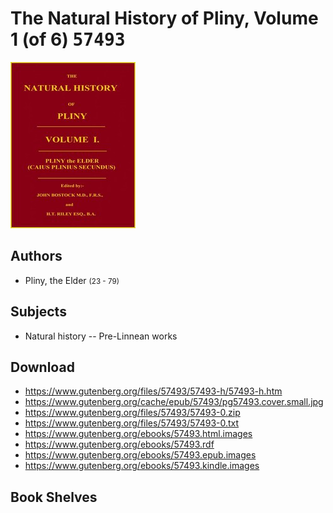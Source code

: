 # The Natural History of Pliny, Volume 1 (of 6) <kbd>57493</kbd>

![](./cover.medium.jpg "")

## Authors


 - Pliny, the Elder <small>(23 - 79)</small>

## Subjects


 - Natural history -- Pre-Linnean works

## Download


 - https://www.gutenberg.org/files/57493/57493-h/57493-h.htm
 - https://www.gutenberg.org/cache/epub/57493/pg57493.cover.small.jpg
 - https://www.gutenberg.org/files/57493/57493-0.zip
 - https://www.gutenberg.org/files/57493/57493-0.txt
 - https://www.gutenberg.org/ebooks/57493.html.images
 - https://www.gutenberg.org/ebooks/57493.rdf
 - https://www.gutenberg.org/ebooks/57493.epub.images
 - https://www.gutenberg.org/ebooks/57493.kindle.images

## Book Shelves


